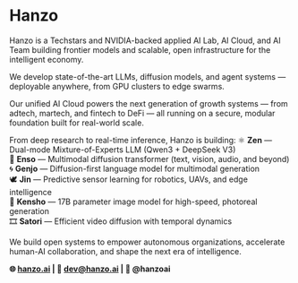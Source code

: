 # Hanzo

Hanzo is a Techstars and NVIDIA-backed applied AI Lab, AI Cloud, and AI Team building frontier models and scalable, open infrastructure for the intelligent economy.

We develop state-of-the-art LLMs, diffusion models, and agent systems — deployable anywhere, from GPU clusters to edge swarms.

Our unified AI Cloud powers the next generation of growth systems — from adtech, martech, and fintech to DeFi — all running on a secure, modular foundation built for real-world scale.

From deep research to real-time inference, Hanzo is building:
⚛️ **Zen** — Dual-mode Mixture-of-Experts LLM (Qwen3 + DeepSeek V3)  
🧠 **Enso** — Multimodal diffusion transformer (text, vision, audio, and beyond)
🌀 **Genjo** — Diffusion-first language model for multimodal generation  
🕊️ **Jin** — Predictive sensor learning for robotics, UAVs, and edge intelligence  
🌸 **Kensho** — 17B parameter image model for high-speed, photoreal generation  
🎞️ **Satori** — Efficient video diffusion with temporal dynamics  

We build open systems to empower autonomous organizations, accelerate human-AI collaboration, and shape the next era of intelligence.

**🌐 [hanzo.ai](https://hanzo.ai) | 🧠 dev@hanzo.ai | 🧵 @hanzoai**
